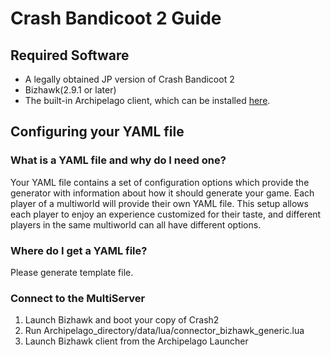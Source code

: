 # Crash Bandicoot 2 Guide

## Required Software

- A legally obtained JP version of Crash Bandicoot 2
- Bizhawk(2.9.1 or later)
- The built-in Archipelago client, which can be installed [here](https://github.com/ArchipelagoMW/Archipelago/releases).

## Configuring your YAML file

### What is a YAML file and why do I need one?

Your YAML file contains a set of configuration options which provide the generator with information about how it should
generate your game. Each player of a multiworld will provide their own YAML file. This setup allows each player to enjoy
an experience customized for their taste, and different players in the same multiworld can all have different options.

### Where do I get a YAML file?

Please generate template file.

### Connect to the MultiServer

1. Launch Bizhawk and boot your copy of Crash2
2. Run Archipelago_directory/data/lua/connector_bizhawk_generic.lua
3. Launch Bizhawk client from the Archipelago Launcher
